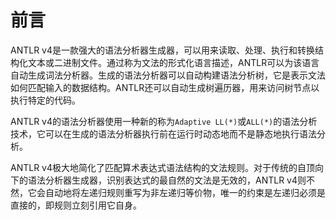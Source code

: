# 前言

ANTLR v4是一款强大的语法分析器生成器，可以用来读取、处理、执行和转换结构化文本或二进制文件。通过称为文法的形式化语言描述，ANTLR可以为该语言自动生成词法分析器。生成的语法分析器可以自动构建语法分析树，它是表示文法如何匹配输入的数据结构。ANTLR还可以自动生成树遍历器，用来访问树节点以执行特定的代码。

ANTLR v4的语法分析器使用一种新的称为`Adaptive LL(*)`或`ALL(*)`的语法分析技术，它可以在生成的语法分析器执行前在运行时动态地而不是静态地执行语法分析。

ANTLR v4极大地简化了匹配算术表达式语法结构的文法规则。对于传统的自顶向下的语法分析器生成器，识别表达式的最自然的文法是无效的，ANTLR v4则不然，它会自动地将左递归规则重写为非左递归等价物，唯一的约束是左递归必须是直接的，即规则立刻引用它自身。
